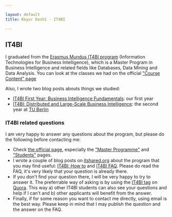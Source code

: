 ```yaml
---

layout: default
title: Keyur Doshi - IT4BI

---
```



## IT4BI

I graduated from the [Erasmus Mundus IT4BI program](http://it4bi.univ-tours.fr/) 
(Information Technologies for Business Intelligence), which is a Master Program in Business Intelligence
and related fields like Databases, Data Mining and Data Analysis.
You can look at the classes we had on the official ["Course Content" page](http://it4bi.univ-tours.fr/home/master-programme/course-content/)

Also, I wrote two blog posts abouts things we studied: 

- [IT4BI First Year: Business Intelligence Fundamentals](http://www.itshared.org/2014/12/it4bi-1st-year-business-intelligence.html): our first year 
- [IT4BI: Distributed and Large-Scale Business Intelligence](http://www.itshared.org/2015/01/it4bi-distributed-and-large-scale.html): the second year at [TU Berlin](http://www.tu-berlin.de/)



### IT4BI related questions



I am very happy to answer any questions about the program, but please do the following before contacting me:

- Check [the official page](http://it4bi.univ-tours.fr), especially the ["Master Programme"](http://it4bi.univ-tours.fr/home/master-programme/) and ["Students"](http://it4bi.univ-tours.fr/home/students/) pages.
- I wrote a couple of blog posts on [itshared.org](http://itshared.org) about the program that you may find useful: [IT4BI: How to](http://www.itshared.org/2015/01/it4bi-how-to.html) and [IT4BI FAQ](http://www.itshared.org/2015/01/it4bi-faq.html). Please do read the FAQ, it's very likely that your question is already there. 
- If you don't find your question there, I will be very happy to try to answer it. The preferrable way of asking is by using the [IT4BI tag](https://www.quora.com/IT4BI) on [Quora](http://quora.com). This way a) other IT4BI students can also see your questions and help if I can't and b) other applicants will benefit from the answer. 
- Finally, if for some reason you want to contact me directly, using email is the best way. Please keep in mind that I may publish the question and the answer on the FAQ. 
